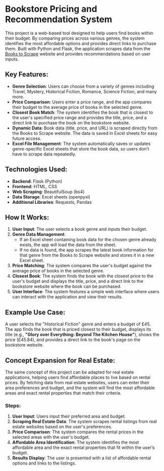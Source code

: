 # Bookstore Pricing and Recommendation System

This project is a web-based tool designed to help users find books within their budget. By comparing prices across various genres, the system identifies the most affordable options and provides direct links to purchase them. Built with Python and Flask, the application scrapes data from the [Books to Scrape](https://books.toscrape.com) website and provides recommendations based on user inputs.

## Key Features:
- **Genre Selection**: Users can choose from a variety of genres including Travel, Mystery, Historical Fiction, Romance, Science Fiction, and many more.
- **Price Comparison**: Users enter a price range, and the app compares their budget to the average price of books in the selected genre.
- **Closest Book Match**: The system identifies the book that is closest to the user's specified price range and provides the title, price, and a direct link to purchase the book on the bookstore website.
- **Dynamic Data**: Book data (title, price, and URL) is scraped directly from the Books to Scrape website. The data is saved in Excel sheets for easy future access.
- **Excel File Management**: The system automatically saves or updates genre-specific Excel sheets that store the book data, so users don’t have to scrape data repeatedly.

## Technologies Used:
- **Backend**: Flask (Python)
- **Frontend**: HTML, CSS
- **Web Scraping**: BeautifulSoup (bs4)
- **Data Storage**: Excel sheets (openpyxl)
- **Additional Libraries**: Requests, Pandas

## How It Works:
1. **User Input**: The user selects a book genre and inputs their budget.
2. **Genre Data Management**: 
    - If an Excel sheet containing book data for the chosen genre already exists, the app will load the data from the sheet.
    - If no data is found, the app scrapes the latest book information for that genre from the Books to Scrape website and stores it in a new Excel sheet.
3. **Price Matching**: The system compares the user's budget against the average price of books in the selected genre.
4. **Closest Book**: The system finds the book with the closest price to the user's budget and displays the title, price, and a direct link to the bookstore website where the book can be purchased.
5. **User Interface**: The system features a simple web interface where users can interact with the application and view their results.

## Example Use Case:
A user selects the "Historical Fiction" genre and enters a budget of £45. The app finds the book that is priced closest to their budget, displays its title (e.g., **"Glory over Everything: Beyond The Kitchen House"**), shows the price (£45.84), and provides a direct link to the book's page on the bookstore website.

## Concept Expansion for Real Estate:
The same concept of this project can be adapted for real estate applications, helping users find affordable places to live based on rental prices. By fetching data from real estate websites, users can enter their area preferences and budget, and the system will find the most affordable areas and exact rental properties that match their criteria. 

### Steps:
1. **User Input**: Users input their preferred area and budget.
2. **Scraping Real Estate Data**: The system scrapes rental listings from real estate websites based on the user's preferences.
3. **Price Comparison**: The system compares the rental prices in the selected areas with the user's budget.
4. **Affordable Area Identification**: The system identifies the most affordable area and the exact rental properties that fit within the user’s budget.
5. **Results Display**: The user is presented with a list of affordable rental options and links to the listings.

